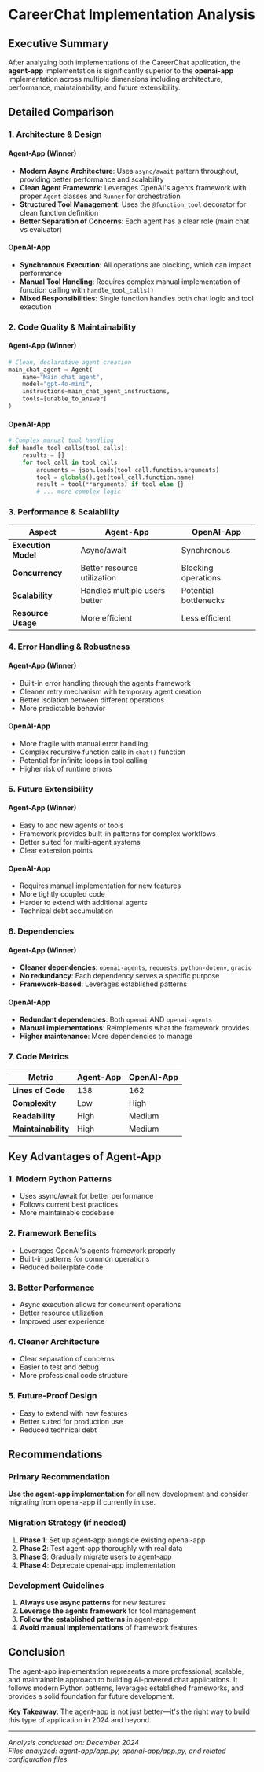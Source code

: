 # CareerChat Implementation Analysis

## Executive Summary

After analyzing both implementations of the CareerChat application, the **agent-app** implementation is significantly superior to the **openai-app** implementation across multiple dimensions including architecture, performance, maintainability, and future extensibility.

## Detailed Comparison

### 1. Architecture & Design

#### Agent-App (Winner)
- **Modern Async Architecture**: Uses `async/await` pattern throughout, providing better performance and scalability
- **Clean Agent Framework**: Leverages OpenAI's agents framework with proper `Agent` classes and `Runner` for orchestration
- **Structured Tool Management**: Uses the `@function_tool` decorator for clean function definition
- **Better Separation of Concerns**: Each agent has a clear role (main chat vs evaluator)

#### OpenAI-App
- **Synchronous Execution**: All operations are blocking, which can impact performance
- **Manual Tool Handling**: Requires complex manual implementation of function calling with `handle_tool_calls()`
- **Mixed Responsibilities**: Single function handles both chat logic and tool execution

### 2. Code Quality & Maintainability

#### Agent-App (Winner)
```python
# Clean, declarative agent creation
main_chat_agent = Agent(
    name="Main chat agent",
    model="gpt-4o-mini",
    instructions=main_chat_agent_instructions,
    tools=[unable_to_answer]
)
```

#### OpenAI-App
```python
# Complex manual tool handling
def handle_tool_calls(tool_calls):
    results = []
    for tool_call in tool_calls:
        arguments = json.loads(tool_call.function.arguments)
        tool = globals().get(tool_call.function.name)
        result = tool(**arguments) if tool else {}
        # ... more complex logic
```

### 3. Performance & Scalability

| Aspect | Agent-App | OpenAI-App |
|--------|-----------|------------|
| **Execution Model** | Async/await | Synchronous |
| **Concurrency** | Better resource utilization | Blocking operations |
| **Scalability** | Handles multiple users better | Potential bottlenecks |
| **Resource Usage** | More efficient | Less efficient |

### 4. Error Handling & Robustness

#### Agent-App (Winner)
- Built-in error handling through the agents framework
- Cleaner retry mechanism with temporary agent creation
- Better isolation between different operations
- More predictable behavior

#### OpenAI-App
- More fragile with manual error handling
- Complex recursive function calls in `chat()` function
- Potential for infinite loops in tool calling
- Higher risk of runtime errors

### 5. Future Extensibility

#### Agent-App (Winner)
- Easy to add new agents or tools
- Framework provides built-in patterns for complex workflows
- Better suited for multi-agent systems
- Clear extension points

#### OpenAI-App
- Requires manual implementation for new features
- More tightly coupled code
- Harder to extend with additional agents
- Technical debt accumulation

### 6. Dependencies

#### Agent-App (Winner)
- **Cleaner dependencies**: `openai-agents`, `requests`, `python-dotenv`, `gradio`
- **No redundancy**: Each dependency serves a specific purpose
- **Framework-based**: Leverages established patterns

#### OpenAI-App
- **Redundant dependencies**: Both `openai` AND `openai-agents`
- **Manual implementations**: Reimplements what the framework provides
- **Higher maintenance**: More dependencies to manage

### 7. Code Metrics

| Metric | Agent-App | OpenAI-App |
|--------|-----------|------------|
| **Lines of Code** | 138 | 162 |
| **Complexity** | Low | High |
| **Readability** | High | Medium |
| **Maintainability** | High | Medium |

## Key Advantages of Agent-App

### 1. **Modern Python Patterns**
- Uses async/await for better performance
- Follows current best practices
- More maintainable codebase

### 2. **Framework Benefits**
- Leverages OpenAI's agents framework properly
- Built-in patterns for common operations
- Reduced boilerplate code

### 3. **Better Performance**
- Async execution allows for concurrent operations
- Better resource utilization
- Improved user experience

### 4. **Cleaner Architecture**
- Clear separation of concerns
- Easier to test and debug
- More professional code structure

### 5. **Future-Proof Design**
- Easy to extend with new features
- Better suited for production use
- Reduced technical debt

## Recommendations

### Primary Recommendation
**Use the agent-app implementation** for all new development and consider migrating from openai-app if currently in use.

### Migration Strategy (if needed)
1. **Phase 1**: Set up agent-app alongside existing openai-app
2. **Phase 2**: Test agent-app thoroughly with real data
3. **Phase 3**: Gradually migrate users to agent-app
4. **Phase 4**: Deprecate openai-app implementation

### Development Guidelines
1. **Always use async patterns** for new features
2. **Leverage the agents framework** for tool management
3. **Follow the established patterns** in agent-app
4. **Avoid manual implementations** of framework features

## Conclusion

The agent-app implementation represents a more professional, scalable, and maintainable approach to building AI-powered chat applications. It follows modern Python patterns, leverages established frameworks, and provides a solid foundation for future development.

**Key Takeaway**: The agent-app is not just better—it's the right way to build this type of application in 2024 and beyond.

---

*Analysis conducted on: December 2024*  
*Files analyzed: agent-app/app.py, openai-app/app.py, and related configuration files*
